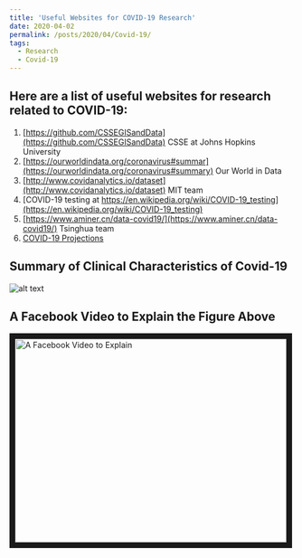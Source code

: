 ```yaml
---
title: 'Useful Websites for COVID-19 Research'
date: 2020-04-02
permalink: /posts/2020/04/Covid-19/
tags:
  - Research
  - Covid-19
---
```


Here are a list of useful websites for research related to COVID-19:
------
1. [https://github.com/CSSEGISandData](https://github.com/CSSEGISandData) CSSE at Johns Hopkins University
1. [https://ourworldindata.org/coronavirus#summar](https://ourworldindata.org/coronavirus#summary) Our World in Data
1. [http://www.covidanalytics.io/dataset](http://www.covidanalytics.io/dataset)  MIT team
1. [COVID-19 testing at https://en.wikipedia.org/wiki/COVID-19_testing](https://en.wikipedia.org/wiki/COVID-19_testing)
1. [https://www.aminer.cn/data-covid19/](https://www.aminer.cn/data-covid19/) Tsinghua team
1. [COVID-19 Projections](http://covid19.healthdata.org/united-states-of-america)


Summary of Clinical Characteristics of Covid-19
------

![alt text](http://zhanksun.github.io/images/Covid_chart.jpg "Summary of Clinical Characteristics of Covid-19")


A Facebook Video to Explain the Figure Above
------

<a href="https://www.facebook.com/TND/videos/217590432679487/" target="_blank"><img src="http://zhanksun.github.io/images/Covid_chart.jpg"
alt="A Facebook Video to Explain" width="480" height="360" border="10" /></a>

